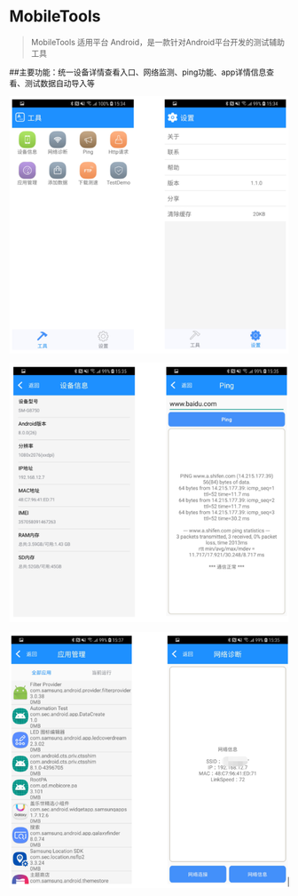# MobileTools

> MobileTools 适用平台 Android，是一款针对Android平台开发的测试辅助工具


##主要功能：统一设备详情查看入口、网络监测、ping功能、app详情信息查看、测试数据自动导入等

![image](https://github.com/GHyyy/MobileTools/blob/master/app/src/main/res/drawable/hk_01.png)

![image](https://github.com/GHyyy/MobileTools/blob/master/app/src/main/res/drawable/hk_02.png)

![image](https://github.com/GHyyy/MobileTools/blob/master/app/src/main/res/drawable/hk_03.png)
